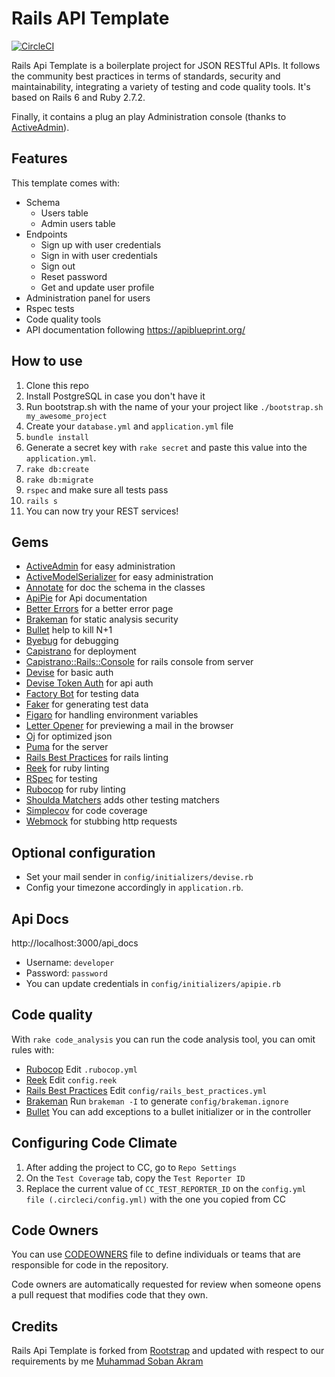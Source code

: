 # Rails API Template

[![CircleCI](https://circleci.com/gh/sobanakram/rails_api_template.svg?style=svg)](https://circleci.com/gh/sobanakram/rails_api_template)
<!-- [![Code Climate](https://codeclimate.com/github/rootstrap/rails_api_base/badges/gpa.svg)](https://codeclimate.com/github/rootstrap/rails_api_base) -->
<!-- [![Test Coverage](https://api.codeclimate.com/v1/badges/63de7f82c79f5fe82f46/test_coverage)](https://codeclimate.com/github/rootstrap/rails_api_base/test_coverage) -->

Rails Api Template is a boilerplate project for JSON RESTful APIs. It follows the community best practices in terms of standards, security and maintainability, integrating a variety of testing and code quality tools. It's based on Rails 6 and Ruby 2.7.2.

Finally, it contains a plug an play Administration console (thanks to [ActiveAdmin](https://github.com/activeadmin/activeadmin)).

## Features

This template comes with:

- Schema
  - Users table
  - Admin users table
- Endpoints
  - Sign up with user credentials
  - Sign in with user credentials
  - Sign out
  - Reset password
  - Get and update user profile
- Administration panel for users
- Rspec tests
- Code quality tools
- API documentation following https://apiblueprint.org/

## How to use

1. Clone this repo
2. Install PostgreSQL in case you don't have it
3.   Run bootstrap.sh with the name of your your project like `./bootstrap.sh my_awesome_project`
3. Create your `database.yml` and `application.yml` file
4. `bundle install`
5. Generate a secret key with `rake secret` and paste this value into the `application.yml`.
6. `rake db:create`
7. `rake db:migrate`
8. `rspec` and make sure all tests pass
9. `rails s`
10. You can now try your REST services!

## Gems

- [ActiveAdmin](https://github.com/activeadmin/activeadmin) for easy administration
- [ActiveModelSerializer](https://github.com/rails-api/active_model_serializers) for easy administration
- [Annotate](https://github.com/ctran/annotate_models) for doc the schema in the classes
- [ApiPie](https://github.com/Apipie/apipie-rails) for Api documentation
- [Better Errors](https://github.com/charliesome/better_errors) for a better error page
- [Brakeman](https://github.com/presidentbeef/brakeman) for static analysis security
- [Bullet](https://github.com/flyerhzm/bullet) help to kill N+1
- [Byebug](https://github.com/deivid-rodriguez/byebug) for debugging
- [Capistrano](https://github.com/capistrano/rails) for deployment
- [Capistrano::Rails::Console](https://gitlab.com/ydkn/capistrano-rails-console) for rails console from server
- [Devise](https://github.com/plataformatec/devise) for basic auth
- [Devise Token Auth](https://github.com/lynndylanhurley/devise_token_auth) for api auth
- [Factory Bot](https://github.com/thoughtbot/factory_bot) for testing data
- [Faker](https://github.com/stympy/faker) for generating test data
- [Figaro](https://github.com/laserlemon/figaro) for handling environment variables
- [Letter Opener](https://github.com/ryanb/letter_opener) for previewing a mail in the browser
- [Oj](https://github.com/ohler55/oj) for optimized json
- [Puma](https://github.com/puma/puma) for the server
- [Rails Best Practices](https://github.com/flyerhzm/rails_best_practices) for rails linting
- [Reek](https://github.com/troessner/reek) for ruby linting
- [RSpec](https://github.com/rspec/rspec) for testing
- [Rubocop](https://github.com/bbatsov/rubocop/) for ruby linting
- [Shoulda Matchers](https://github.com/thoughtbot/shoulda-matchers) adds other testing matchers
- [Simplecov](https://github.com/colszowka/simplecov) for code coverage
- [Webmock](https://github.com/bblimke/webmock) for stubbing http requests

## Optional configuration

- Set your mail sender in `config/initializers/devise.rb`
- Config your timezone accordingly in `application.rb`.

## Api Docs

http://localhost:3000/api_docs

- Username: `developer`
- Password: `password`
- You can update credentials in `config/initializers/apipie.rb`

## Code quality

With `rake code_analysis` you can run the code analysis tool, you can omit rules with:

- [Rubocop](https://github.com/bbatsov/rubocop/blob/master/config/default.yml) Edit `.rubocop.yml`
- [Reek](https://github.com/troessner/reek#configuration-file) Edit `config.reek`
- [Rails Best Practices](https://github.com/flyerhzm/rails_best_practices#custom-configuration) Edit `config/rails_best_practices.yml`
- [Brakeman](https://github.com/presidentbeef/brakeman) Run `brakeman -I` to generate `config/brakeman.ignore`
- [Bullet](https://github.com/flyerhzm/bullet#whitelist) You can add exceptions to a bullet initializer or in the controller

## Configuring Code Climate

1. After adding the project to CC, go to `Repo Settings`
2. On the `Test Coverage` tab, copy the `Test Reporter ID`
3. Replace the current value of `CC_TEST_REPORTER_ID` on the `config.yml file (.circleci/config.yml)` with the one you copied from CC

## Code Owners

You can use [CODEOWNERS](https://help.github.com/en/articles/about-code-owners) file to define individuals or teams that are responsible for code in the repository.

Code owners are automatically requested for review when someone opens a pull request that modifies code that they own.

## Credits

Rails Api Template is forked from [Rootstrap](https://github.com/rootstrap/rails_api_base) and updated with respect to our requirements by me [Muhammad Soban Akram](https://github.com/sobanakram)
